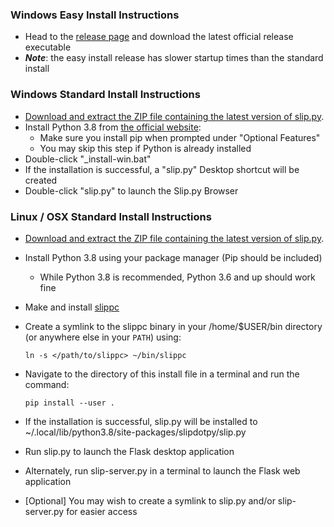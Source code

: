 
### Windows Easy Install Instructions
  - Head to the [release page](https://github.com/pcrain/slip.py/releases/latest) and download the latest official release executable
  - ***Note***: the easy install release has slower startup times than the standard install

### Windows Standard Install Instructions
  - [Download and extract the ZIP file containing the latest version of slip.py](https://github.com/pcrain/slip.py/archive/master.zip).
  - Install Python 3.8 from [the official website](https://www.python.org/ftp/python/3.8.6/python-3.8.6-amd64.exe):
    - Make sure you install pip when prompted under "Optional Features"
    - You may skip this step if Python is already installed
  - Double-click "\_install-win.bat"
  - If the installation is successful, a "slip.py" Desktop shortcut will be created
  - Double-click "slip.py" to launch the Slip.py Browser

### Linux / OSX Standard Install Instructions
  - [Download and extract the ZIP file containing the latest version of slip.py](https://github.com/pcrain/slip.py/archive/master.zip).
  - Install Python 3.8 using your package manager (Pip should be included)
    - While Python 3.8 is recommended, Python 3.6 and up should work fine
  - Make and install [slippc](https://github.com/pcrain/slippc)
  - Create a symlink to the slippc binary in your /home/$USER/bin directory (or anywhere else in your `PATH`) using:

    `ln -s </path/to/slippc> ~/bin/slippc`

  - Navigate to the directory of this install file in a terminal and run the command:

    `pip install --user .`

  - If the installation is successful, slip.py will be installed to ~/.local/lib/python3.8/site-packages/slipdotpy/slip.py
  - Run slip.py to launch the Flask desktop application
  - Alternately, run slip-server.py in a terminal to launch the Flask web application
  - [Optional] You may wish to create a symlink to slip.py and/or slip-server.py for easier access
